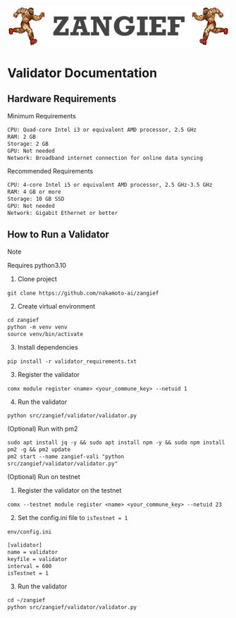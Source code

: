![ZANGIEF](images/zangief.png)

# Validator Documentation

## Hardware Requirements
 Minimum Requirements

    CPU: Quad-core Intel i3 or equivalent AMD processor, 2.5 GHz
    RAM: 2 GB
    Storage: 2 GB
    GPU: Not needed
    Network: Broadband internet connection for online data syncing

 Recommended Requirements

    CPU: 4-core Intel i5 or equivalent AMD processor, 2.5 GHz-3.5 GHz
    RAM: 4 GB or more
    Storage: 10 GB SSD
    GPU: Not needed
    Network: Gigabit Ethernet or better


## How to Run a Validator

> [!NOTE]
> Requires python3.10


1) Clone project

`git clone https://github.com/nakamoto-ai/zangief`

2) Create virtual environment

```
cd zangief
python -m venv venv
source venv/bin/activate
```

3) Install dependencies

`pip install -r validator_requirements.txt`

3) Register the validator

`comx module register <name> <your_commune_key> --netuid 1`

4) Run the validator

```
python src/zangief/validator/validator.py
```

(Optional) Run with pm2 

```
sudo apt install jq -y && sudo apt install npm -y && sudo npm install pm2 -g && pm2 update
pm2 start --name zangief-vali "python src/zangief/validator/validator.py"
```

(Optional) Run on testnet

1) Register the validator on the testnet

`comx --testnet module register <name> <your_commune_key> --netuid 23`

2) Set the config.ini file to `isTestnet = 1`

`env/config.ini` 
```
[validator]
name = validator
keyfile = validator
interval = 600
isTestnet = 1
```

3) Run the validator

```
cd ~/zangief
python src/zangief/validator/validator.py
```